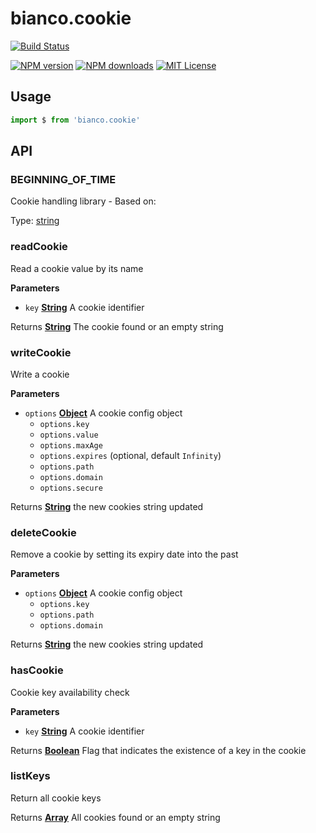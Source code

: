 # bianco.cookie

[![Build Status][travis-image]][travis-url]

[![NPM version][npm-version-image]][npm-url]
[![NPM downloads][npm-downloads-image]][npm-url]
[![MIT License][license-image]][license-url]

## Usage

```js
import $ from 'bianco.cookie'
```

[travis-image]: https://img.shields.io/travis/biancojs/cookie.svg?style=flat-square

[travis-url]: https://travis-ci.org/biancojs/cookie

[license-image]: http://img.shields.io/badge/license-MIT-000000.svg?style=flat-square

[license-url]: LICENSE.txt

[npm-version-image]: http://img.shields.io/npm/v/bianco.cookie.svg?style=flat-square

[npm-downloads-image]: http://img.shields.io/npm/dm/bianco.cookie.svg?style=flat-square

[npm-url]: https://npmjs.org/package/bianco.cookie

## API

<!-- Generated by documentation.js. Update this documentation by updating the source code. -->

### BEGINNING_OF_TIME

Cookie handling library - Based on:

Type: [string](https://developer.mozilla.org/en-US/docs/Web/JavaScript/Reference/Global_Objects/String)

### readCookie

Read a cookie value by its name

**Parameters**

-   `key` **[String](https://developer.mozilla.org/en-US/docs/Web/JavaScript/Reference/Global_Objects/String)** A cookie identifier

Returns **[String](https://developer.mozilla.org/en-US/docs/Web/JavaScript/Reference/Global_Objects/String)** The cookie found or an empty string

### writeCookie

Write a cookie

**Parameters**

-   `options` **[Object](https://developer.mozilla.org/en-US/docs/Web/JavaScript/Reference/Global_Objects/Object)** A cookie config object
    -   `options.key`
    -   `options.value`
    -   `options.maxAge`
    -   `options.expires`   (optional, default `Infinity`)
    -   `options.path`
    -   `options.domain`
    -   `options.secure`

Returns **[String](https://developer.mozilla.org/en-US/docs/Web/JavaScript/Reference/Global_Objects/String)** the new cookies string updated

### deleteCookie

Remove a cookie by setting its expiry date into the past

**Parameters**

-   `options` **[Object](https://developer.mozilla.org/en-US/docs/Web/JavaScript/Reference/Global_Objects/Object)** A cookie config object
    -   `options.key`
    -   `options.path`
    -   `options.domain`

Returns **[String](https://developer.mozilla.org/en-US/docs/Web/JavaScript/Reference/Global_Objects/String)** the new cookies string updated

### hasCookie

Cookie key availability check

**Parameters**

-   `key` **[String](https://developer.mozilla.org/en-US/docs/Web/JavaScript/Reference/Global_Objects/String)** A cookie identifier

Returns **[Boolean](https://developer.mozilla.org/en-US/docs/Web/JavaScript/Reference/Global_Objects/Boolean)** Flag that indicates the existence of a key in the cookie

### listKeys

Return all cookie keys

Returns **[Array](https://developer.mozilla.org/en-US/docs/Web/JavaScript/Reference/Global_Objects/Array)** All cookies found or an empty string
